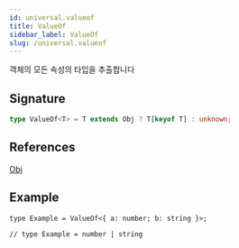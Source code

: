 ```yaml
---
id: universal.valueof
title: ValueOf
sidebar_label: ValueOf
slug: /universal.valueof
---
```






객체의 모든 속성의 타입을 추출합니다

## Signature

```typescript
type ValueOf<T> = T extends Obj ? T[keyof T] : unknown;
```
## References
 [Obj](./universal.obj)

## Example


```tsx
type Example = ValueOf<{ a: number; b: string }>;

// type Example = number | string
```

